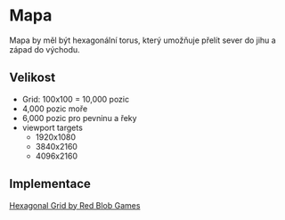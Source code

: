 # Mapa

Mapa by měl být hexagonální torus, který umožňuje přelít sever do jihu a západ do východu.

## Velikost

- Grid: 100x100 = 10,000 pozic
- 4,000 pozic moře
- 6,000 pozic pro pevninu a řeky
- viewport targets
    - 1920x1080
    - 3840x2160
    - 4096x2160

## Implementace
[Hexagonal Grid by Red Blob Games](https://www.redblobgames.com/grids/hexagons/)